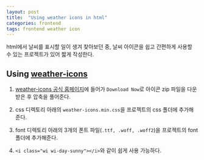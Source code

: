 ```yaml
---
layout: post
title:  "Using weather icons in html"
categories: frontend
tags: frontend weather icon
---
```


html에서 날씨를 표시할 일이 생겨 찾아보던 중, 날씨 아이콘을 쉽고 간편하게 사용할 수 있는 프로젝트가 있어 짧게 작성한다.

## Using [weather-icons](https://github.com/erikflowers/weather-icons)

1. [weather-icons 공식 홈페이지](https://erikflowers.github.io/weather-icons/)에 들어가 `Download Now`로 아이콘 zip 파일을 다운받은 후 압축을 풀어준다.

2. css 디렉토리 아래의 `weather-icons.min.css`을 프로젝트의 css 폴더에 추가해준다.

3. font 디렉토리 아래의 3개의 폰트 파일(`.ttf, .woff, .woff2`)을 프로젝트의 font 폴더에 추가해준다.

4. `<i class="wi wi-day-sunny"></i>`와 같이 쉽게 사용 가능하다.
